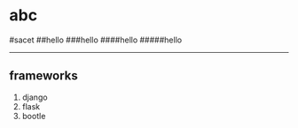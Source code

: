 # abc
#sacet
##hello
###hello
####hello
#####hello
__________
## frameworks
1. django
2. flask
3. bootle
